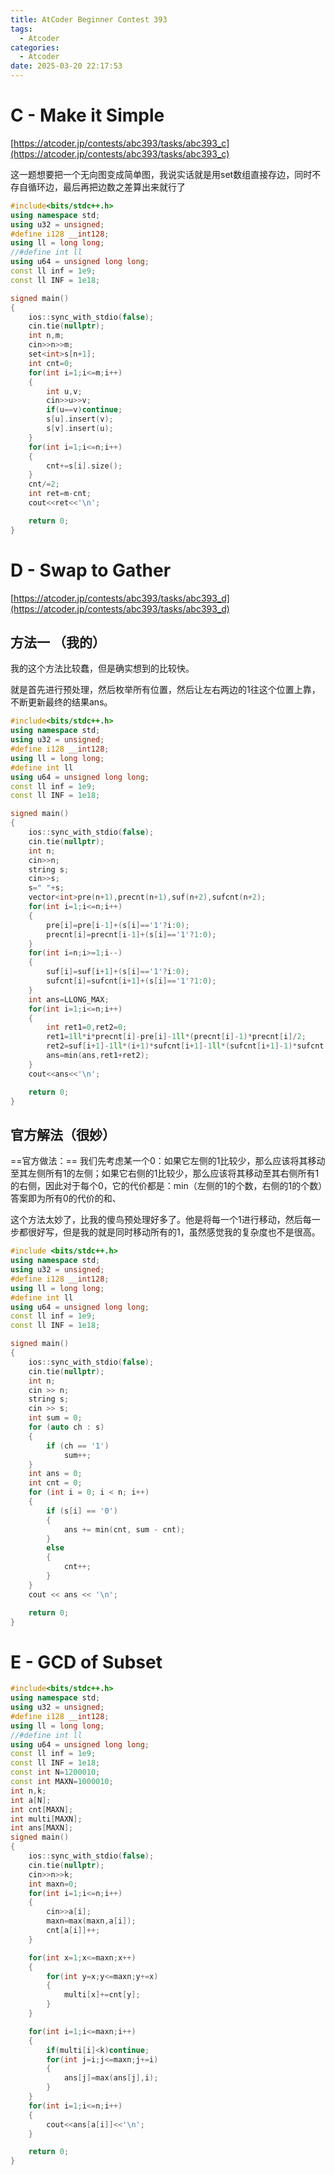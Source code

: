 ```yaml
---
title: AtCoder Beginner Contest 393
tags:
  - Atcoder
categories:
  - Atcoder
date: 2025-03-20 22:17:53
---
```


 # **C - Make it Simple**

[https://atcoder.jp/contests/abc393/tasks/abc393_c](https://atcoder.jp/contests/abc393/tasks/abc393_c)

这一题想要把一个无向图变成简单图，我说实话就是用set数组直接存边，同时不存自循环边，最后再把边数之差算出来就行了

```cpp
#include<bits/stdc++.h>
using namespace std;
using u32 = unsigned;
#define i128 __int128;
using ll = long long;
//#define int ll
using u64 = unsigned long long;
const ll inf = 1e9;
const ll INF = 1e18;

signed main()
{
    ios::sync_with_stdio(false);
    cin.tie(nullptr);
    int n,m;
    cin>>n>>m;
    set<int>s[n+1];
    int cnt=0;
    for(int i=1;i<=m;i++)
    {
        int u,v;
        cin>>u>>v;
        if(u==v)continue;
        s[u].insert(v);
        s[v].insert(u);
    }    
    for(int i=1;i<=n;i++)
    {
        cnt+=s[i].size();
    }
    cnt/=2;
    int ret=m-cnt;
    cout<<ret<<'\n';

    return 0;    
}
```

# **D - Swap to Gather**

[https://atcoder.jp/contests/abc393/tasks/abc393_d](https://atcoder.jp/contests/abc393/tasks/abc393_d)

## 方法一 （我的）

我的这个方法比较蠢，但是确实想到的比较快。

就是首先进行预处理，然后枚举所有位置，然后让左右两边的1往这个位置上靠，不断更新最终的结果ans。

```cpp
#include<bits/stdc++.h>
using namespace std;
using u32 = unsigned;
#define i128 __int128;
using ll = long long;
#define int ll
using u64 = unsigned long long;
const ll inf = 1e9;
const ll INF = 1e18;

signed main()
{
    ios::sync_with_stdio(false);
    cin.tie(nullptr);
    int n;
    cin>>n;
    string s;
    cin>>s;
    s=" "+s;
    vector<int>pre(n+1),precnt(n+1),suf(n+2),sufcnt(n+2);
    for(int i=1;i<=n;i++)
    {
        pre[i]=pre[i-1]+(s[i]=='1'?i:0);
        precnt[i]=precnt[i-1]+(s[i]=='1'?1:0);
    }    
    for(int i=n;i>=1;i--)
    {
        suf[i]=suf[i+1]+(s[i]=='1'?i:0);
        sufcnt[i]=sufcnt[i+1]+(s[i]=='1'?1:0);
    }
    int ans=LLONG_MAX;
    for(int i=1;i<=n;i++)
    {
        int ret1=0,ret2=0;
        ret1=1ll*i*precnt[i]-pre[i]-1ll*(precnt[i]-1)*precnt[i]/2;
        ret2=suf[i+1]-1ll*(i+1)*sufcnt[i+1]-1ll*(sufcnt[i+1]-1)*sufcnt[i+1]/2;
        ans=min(ans,ret1+ret2);
    }
    cout<<ans<<'\n';

    return 0;    
}
```

## 官方解法（很妙）

==官方做法：==
我们先考虑某一个0：如果它左侧的1比较少，那么应该将其移动至其左侧所有1的左侧；如果它右侧的1比较少，那么应该将其移动至其右侧所有1的右侧，因此对于每个0，它的代价都是：min（左侧的1的个数，右侧的1的个数）答案即为所有0的代价的和、

这个方法太妙了，比我的傻鸟预处理好多了。他是将每一个1进行移动，然后每一步都很好写，但是我的就是同时移动所有的1，虽然感觉我的复杂度也不是很高。

```cpp
#include <bits/stdc++.h>
using namespace std;
using u32 = unsigned;
#define i128 __int128;
using ll = long long;
#define int ll
using u64 = unsigned long long;
const ll inf = 1e9;
const ll INF = 1e18;

signed main()
{
    ios::sync_with_stdio(false);
    cin.tie(nullptr);
    int n;
    cin >> n;
    string s;
    cin >> s;
    int sum = 0;
    for (auto ch : s)
    {
        if (ch == '1')
            sum++;
    }
    int ans = 0;
    int cnt = 0;
    for (int i = 0; i < n; i++)
    {
        if (s[i] == '0')
        {
            ans += min(cnt, sum - cnt);
        }
        else
        {
            cnt++;
        }
    }
    cout << ans << '\n';

    return 0;
}
```



# **E - GCD of Subset** 

```cpp
#include<bits/stdc++.h>
using namespace std;
using u32 = unsigned;
#define i128 __int128;
using ll = long long;
//#define int ll
using u64 = unsigned long long;
const ll inf = 1e9;
const ll INF = 1e18;
const int N=1200010;
const int MAXN=1000010;
int n,k;
int a[N];
int cnt[MAXN];
int multi[MAXN];
int ans[MAXN];
signed main()
{
    ios::sync_with_stdio(false);
    cin.tie(nullptr);
    cin>>n>>k;
    int maxn=0;
    for(int i=1;i<=n;i++)
    {
        cin>>a[i];
        maxn=max(maxn,a[i]);
        cnt[a[i]]++;
    }

    for(int x=1;x<=maxn;x++)
    {
        for(int y=x;y<=maxn;y+=x)
        {
            multi[x]+=cnt[y];
        }
    }

    for(int i=1;i<=maxn;i++)
    {
        if(multi[i]<k)continue;
        for(int j=i;j<=maxn;j+=i)
        {
            ans[j]=max(ans[j],i);
        }
    }
    for(int i=1;i<=n;i++)
    {
        cout<<ans[a[i]]<<'\n';
    }

    return 0;    
}
```



